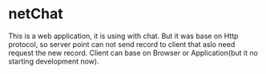 # netChat
This is a web application, it is using with chat.
But it was base on Http protocol, so server point can not send record to client that aslo need request the new record.
Client can base on Browser or Application(but it no starting development now).
